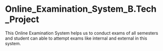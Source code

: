 # Online_Examination_System_B.Tech_Project
This Online Examination System helps us to conduct exams of all semesters and student can able to attempt exams like internal and external in this system.
